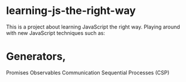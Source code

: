 # learning-js-the-right-way

This is a project about learning JavaScript the right way.
Playing around with new JavaScript techniques such as:

# Generators,
Promises
Observables
Communication Sequential Processes (CSP)
